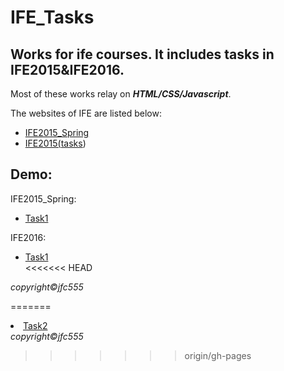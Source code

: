 # IFE_Tasks

<h2>Works for ife courses. It includes tasks in IFE2015&IFE2016.</h2>
<p>Most of these works relay on <i><b>HTML/CSS/Javascript</b></i>.</p>
<p>The websites of IFE are listed below:</p>
<ul>
  <li><a href="https://github.com/baidu-ife/ife" title="IFE2015_Spring">IFE2015_Spring</a></li>
  <li><a href="http://ife.baidu.com" title="IFE2016">IFE2015(<a href="http://ife.baidu.com/task/all">tasks</a>)</a></li>
</ul>
<h2><b>Demo:</b></h2>
<p>IFE2015_Spring:</p>
<ul title="IFE2015_Spring">
  <li><a href="https://jfc555.github.io/IFE_Tasks/IFE2015/task1/task0001.html" >Task1</a></li>
</ul>
<p>IFE2016:</p>
<ul>
  <li><a href="https://jfc555.github.io/IFE_Tasks/IFE2016/task1/task1.html" >Task1</a></li>
<<<<<<< HEAD
</ul>
<footer><i>copyright&copy;jfc555</i></footer>


=======
  <li><a href="https://jfc555.github.io/IFE_Tasks/IFE2016/task2/task2.html" >Task2</a></li>
</ul>
<footer><i>copyright&copy;jfc555</i></footer>

>>>>>>> origin/gh-pages
